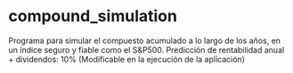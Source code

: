 # compound_simulation
Programa para simular el compuesto acumulado a lo largo de los años, en un índice seguro y fiable como el S&amp;P500. Predicción de rentabilidad anual + dividendos: 10% (Modificable en la ejecución de la aplicación)
